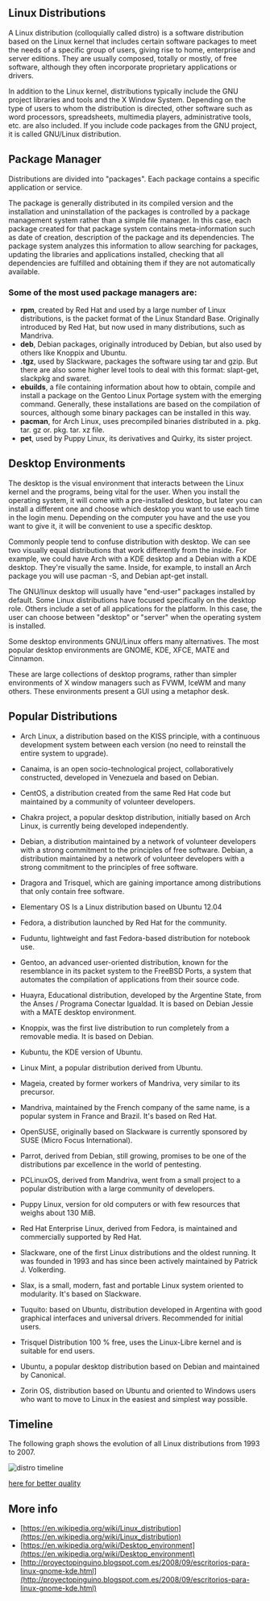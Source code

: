 
## Linux Distributions ##

A Linux distribution (colloquially called distro) is a software distribution based on the Linux kernel that includes certain software packages to meet the needs of a specific group of users, giving rise to home, enterprise and server editions. They are usually composed, totally or mostly, of free software, although they often incorporate proprietary applications or drivers.

In addition to the Linux kernel, distributions typically include the GNU project libraries and tools and the X Window System. Depending on the type of users to whom the distribution is directed, other software such as word processors, spreadsheets, multimedia players, administrative tools, etc. are also included. If you include code packages from the GNU project, it is called GNU/Linux distribution.

## Package Manager ##

Distributions are divided into "packages". Each package contains a specific application or service.

The package is generally distributed in its compiled version and the installation and uninstallation of the packages is controlled by a package management system rather than a simple file manager. In this case, each package created for that package system contains meta-information such as date of creation, description of the package and its dependencies. The package system analyzes this information to allow searching for packages, updating the libraries and applications installed, checking that all dependencies are fulfilled and obtaining them if they are not automatically available.

### Some of the most used package managers are: ###

* **rpm**, created by Red Hat and used by a large number of Linux distributions, is the packet format of the Linux Standard Base. Originally introduced by Red Hat, but now used in many distributions, such as Mandriva.
* **deb**, Debian packages, originally introduced by Debian, but also used by others like Knoppix and Ubuntu.
* **.tgz**, used by Slackware, packages the software using tar and gzip. But there are also some higher level tools to deal with this format: slapt-get, slackpkg and swaret.
* **ebuilds**, a file containing information about how to obtain, compile and install a package on the Gentoo Linux Portage system with the emerging command. Generally, these installations are based on the compilation of sources, although some binary packages can be installed in this way.
* **pacman**, for Arch Linux, uses precompiled binaries distributed in a. pkg. tar. gz or. pkg. tar. xz file.
* **pet**, used by Puppy Linux, its derivatives and Quirky, its sister project.

## Desktop Environments ##

The desktop is the visual environment that interacts between the Linux kernel and the programs, being vital for the user. When you install the operating system, it will come with a pre-installed desktop, but later you can install a different one and choose which desktop you want to use each time in the login menu. Depending on the computer you have and the use you want to give it, it will be convenient to use a specific desktop.

Commonly people tend to confuse distribution with desktop. We can see two visually equal distributions that work differently from the inside. For example, we could have Arch with a KDE desktop and a Debian with a KDE desktop. They're visually the same. Inside, for example, to install an Arch package you will use pacman -S, and Debian apt-get install.

The GNU/linux desktop will usually have "end-user" packages installed by default. Some Linux distributions have focused specifically on the desktop role. Others include a set of all applications for the platform. In this case, the user can choose between "desktop" or "server" when the operating system is installed.

Some desktop environments GNU/Linux offers many alternatives. The most popular desktop environments are GNOME, KDE, XFCE, MATE and Cinnamon.

These are large collections of desktop programs, rather than simpler environments of X window managers such as FVWM, IceWM and many others. These environments present a GUI using a metaphor desk.

## Popular Distributions ##

* Arch Linux, a distribution based on the KISS principle, with a continuous development system between each version (no need to reinstall the entire system to upgrade).

* Canaima, is an open socio-technological project, collaboratively constructed, developed in Venezuela and based on Debian.
* CentOS, a distribution created from the same Red Hat code but maintained by a community of volunteer developers.
* Chakra project, a popular desktop distribution, initially based on Arch Linux, is currently being developed independently.
* Debian, a distribution maintained by a network of volunteer developers with a strong commitment to the principles of free software. Debian, a distribution maintained by a network of volunteer developers with a strong commitment to the principles of free software.
* Dragora and Trisquel, which are gaining importance among distributions that only contain free software.
* Elementary OS Is a Linux distribution based on Ubuntu 12.04
* Fedora, a distribution launched by Red Hat for the community.
* Fuduntu, lightweight and fast Fedora-based distribution for notebook use.
* Gentoo, an advanced user-oriented distribution, known for the resemblance in its packet system to the FreeBSD Ports, a system that automates the compilation of applications from their source code.
* Huayra, Educational distribution, developed by the Argentine State, from the Anses / Programa Conectar Igualdad. It is based on Debian Jessie with a MATE desktop environment.
* Knoppix, was the first live distribution to run completely from a removable media. It is based on Debian.
* Kubuntu, the KDE version of Ubuntu.
* Linux Mint, a popular distribution derived from Ubuntu.
* Mageia, created by former workers of Mandriva, very similar to its precursor.
* Mandriva, maintained by the French company of the same name, is a popular system in France and Brazil. It's based on Red Hat.
* OpenSUSE, originally based on Slackware is currently sponsored by SUSE (Micro Focus International). 
* Parrot, derived from Debian, still growing, promises to be one of the distributions par excellence in the world of pentesting.
* PCLinuxOS, derived from Mandriva, went from a small project to a popular distribution with a large community of developers.
* Puppy Linux, version for old computers or with few resources that weighs about 130 MiB.
* Red Hat Enterprise Linux, derived from Fedora, is maintained and commercially supported by Red Hat.
* Slackware, one of the first Linux distributions and the oldest running. It was founded in 1993 and has since been actively maintained by Patrick J. Volkerding.
* Slax, is a small, modern, fast and portable Linux system oriented to modularity. It's based on Slackware.
* Tuquito: based on Ubuntu, distribution developed in Argentina with good graphical interfaces and universal drivers. Recommended for initial users.
* Trisquel Distribution 100 % free, uses the Linux-Libre kernel and is suitable for end users.
* Ubuntu, a popular desktop distribution based on Debian and maintained by Canonical.
* Zorin OS, distribution based on Ubuntu and oriented to Windows users who want to move to Linux in the easiest and simplest way possible.

## Timeline ##

The following graph shows the evolution of all Linux distributions from 1993 to 2007.

![distro timeline](https://ubunturoot.files.wordpress.com/2008/02/44218-linuxdistrotimeline-72.png)

[here for better quality](https://upload.wikimedia.org/wikipedia/commons/1/1b/Linux_Distribution_Timeline.svg)

## More info ##
- [https://en.wikipedia.org/wiki/Linux_distribution](https://en.wikipedia.org/wiki/Linux_distribution)
- [https://en.wikipedia.org/wiki/Desktop_environment](https://en.wikipedia.org/wiki/Desktop_environment)
- [http://proyectopinguino.blogspot.com.es/2008/09/escritorios-para-linux-gnome-kde.html](http://proyectopinguino.blogspot.com.es/2008/09/escritorios-para-linux-gnome-kde.html)